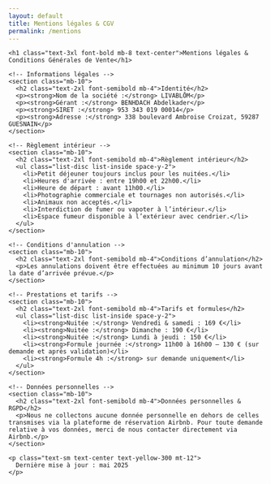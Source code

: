 ```yaml
---
layout: default
title: Mentions légales & CGV
permalink: /mentions
---
```


<div class="bg-black text-yellow-400 min-h-screen py-12 px-6 w-full">
  <div class="max-w-4xl mx-auto">

    <h1 class="text-3xl font-bold mb-8 text-center">Mentions légales & Conditions Générales de Vente</h1>

    <!-- Informations légales -->
    <section class="mb-10">
      <h2 class="text-2xl font-semibold mb-4">Identité</h2>
      <p><strong>Nom de la société :</strong> LIVABLŌM</p>
      <p><strong>Gérant :</strong> BENHDACH Abdelkader</p>
      <p><strong>SIRET :</strong> 953 343 019 00014</p>
      <p><strong>Adresse :</strong> 338 boulevard Ambroise Croizat, 59287 GUESNAIN</p>
    </section>

    <!-- Règlement intérieur -->
    <section class="mb-10">
      <h2 class="text-2xl font-semibold mb-4">Règlement intérieur</h2>
      <ul class="list-disc list-inside space-y-2">
        <li>Petit déjeuner toujours inclus pour les nuitées.</li>
        <li>Heures d'arrivée : entre 19h00 et 22h00.</li>
        <li>Heure de départ : avant 11h00.</li>
        <li>Photographie commerciale et tournages non autorisés.</li>
        <li>Animaux non acceptés.</li>
        <li>Interdiction de fumer ou vapoter à l’intérieur.</li>
        <li>Espace fumeur disponible à l’extérieur avec cendrier.</li>
      </ul>
    </section>

    <!-- Conditions d'annulation -->
    <section class="mb-10">
      <h2 class="text-2xl font-semibold mb-4">Conditions d’annulation</h2>
      <p>Les annulations doivent être effectuées au minimum 10 jours avant la date d’arrivée prévue.</p>
    </section>

    <!-- Prestations et tarifs -->
    <section class="mb-10">
      <h2 class="text-2xl font-semibold mb-4">Tarifs et formules</h2>
      <ul class="list-disc list-inside space-y-2">
        <li><strong>Nuitée :</strong> Vendredi & samedi : 169 €</li>
        <li><strong>Nuitée :</strong> Dimanche : 190 €</li>
        <li><strong>Nuitée :</strong> Lundi à jeudi : 150 €</li>
        <li><strong>Formule journée :</strong> 11h00 à 16h00 – 130 € (sur demande et après validation)</li>
        <li><strong>Formule 4h :</strong> sur demande uniquement</li>
      </ul>
    </section>

    <!-- Données personnelles -->
    <section class="mb-10">
      <h2 class="text-2xl font-semibold mb-4">Données personnelles & RGPD</h2>
      <p>Nous ne collectons aucune donnée personnelle en dehors de celles transmises via la plateforme de réservation Airbnb. Pour toute demande relative à vos données, merci de nous contacter directement via Airbnb.</p>
    </section>

    <p class="text-sm text-center text-yellow-300 mt-12">
      Dernière mise à jour : mai 2025
    </p>

  </div>
</div>
